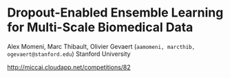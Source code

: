 # Dropout-Enabled Ensemble Learning for Multi-Scale Biomedical Data

Alex Momeni, Marc Thibault, Olivier Gevaert (`aamomeni, marcthib, ogevaert@stanford.edu`)
Stanford University

http://miccai.cloudapp.net/competitions/82

